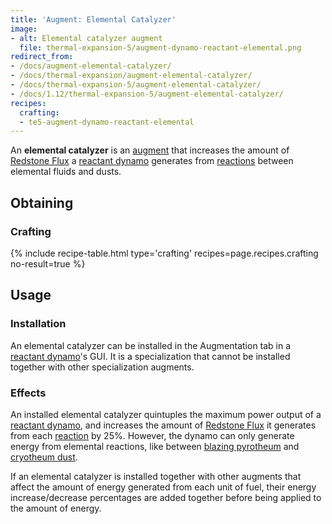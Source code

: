 ```yaml
---
title: 'Augment: Elemental Catalyzer'
image:
- alt: Elemental catalyzer augment
  file: thermal-expansion-5/augment-dynamo-reactant-elemental.png
redirect_from:
- /docs/augment-elemental-catalyzer/
- /docs/thermal-expansion/augment-elemental-catalyzer/
- /docs/thermal-expansion-5/augment-elemental-catalyzer/
- /docs/1.12/thermal-expansion-5/augment-elemental-catalyzer/
recipes:
  crafting:
  - te5-augment-dynamo-reactant-elemental
---
```


An **elemental catalyzer** is an [augment](/docs/1.12/thermal-expansion/augments/) that increases the
amount of [Redstone Flux](/docs/redstone-flux/) a [reactant
dynamo](/docs/1.12/thermal-expansion/reactant-dynamo/) generates from
[reactions](/docs/1.12/thermal-expansion/reactant-dynamo/#reactions) between elemental fluids and
dusts.


Obtaining
---------

### Crafting
{% include recipe-table.html type='crafting' recipes=page.recipes.crafting no-result=true %}


Usage
-----

### Installation
An elemental catalyzer can be installed in the Augmentation tab in a [reactant
dynamo](/docs/1.12/thermal-expansion/reactant-dynamo/)'s GUI. It is a specialization that cannot be
installed together with other specialization augments.

### Effects
An installed elemental catalyzer quintuples the maximum power output of a
[reactant dynamo](/docs/1.12/thermal-expansion/reactant-dynamo/), and increases the amount of [Redstone
Flux](/docs/redstone-flux/) it generates from each
[reaction](/docs/1.12/thermal-expansion/reactant-dynamo/#reactions) by 25%. However, the dynamo can
only generate energy from elemental reactions, like between [blazing
pyrotheum](/docs/1.12/thermal-foundation/blazing-pyrotheum/) and [cryotheum
dust](/docs/1.12/thermal-foundation/cryotheum-dust/).

If an elemental catalyzer is installed together with other augments that affect
the amount of energy generated from each unit of fuel, their energy
increase/decrease percentages are added together before being applied to the
amount of energy.
